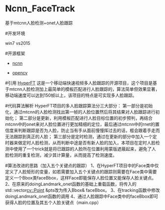 # Ncnn_FaceTrack

基于mtcnn人脸检测+onet人脸跟踪

#开发环境

win7
vs2015


#开源框架
+ [ncnn](https://github.com/Tencent/ncnn)

+ [opencv](https://github.com/opencv/opencv)

#引用
[HyperFT](https://github.com/zeusees/HyperFT)
这是一个移动端快速视频多人脸跟踪的开源项目，这个项目是基于mtcnn人脸检测加上最简单的模板匹配进行人脸跟踪的，算法简单但效果显著，移动端速度可以达到150帧以上，该项目的特点是可实现多人脸跟踪。

#代码算法解析
HyperFT项目的多人脸跟踪算法分三大部分：
第一部分是初始化，通过mtcnn的人脸检测找出第一帧的人脸位置然后将其结果对人脸跟踪进行初始化；
第二部分是更新，利用模板匹配进行人脸目标位置的初步预判，再结合mtcnn中的onet来对人脸位置进行更加精细的定位，最后通过mtcnn中的rnet的置信度来判断跟踪是否为人脸，防止当有手从面前慢慢挥过去的话，框会跟着手走而无法跟踪到真正的人脸；
第三部分是定时检测，通过在更新的部分中加入一个定时器来做定时人脸检测，从而判断中途是否有新人脸的加入，本项目在定时人脸检测中使用了一个trick就是将已跟踪的人脸所在位置利用蒙版遮蔽起来，避免了人脸检测的重复检测，减少其计算量，从而提高了检测速度。

#算法改进的思路（加入五个关键点的跟踪）
1、在HyperFT项目中的Face类中仅定义了人脸矩形的变量，如若需要加入五个关键点的跟踪则需要在Face类中需要定义一个Bbox类faceBbox，这样Face即能保存人脸位置又能保存人脸关键点。
2、在原来的doingLandmark_onet函数的基础上重载函数，将传入的std::vector<cv::Point> &pts改为传入Bbox& faceBbox。
3、在tracking函数中修改doingLandmark_onet函数的调用
4、通过人脸跟踪中Face类中的faceBbox即可获得人脸的位置及其五个人脸关键点（main.cpp）
